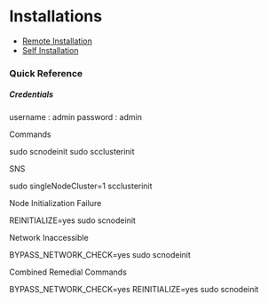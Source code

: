 # Installations

* [Remote Installation](../../resources/services/system-installation.pdf)
* [Self Installation](../../resources/services/self-installation.pdf)

### Quick Reference

##### Credentials

  username : admin
  password : admin

Commands

  sudo scnodeinit
  sudo scclusterinit

SNS

  sudo singleNodeCluster=1 scclusterinit

Node Initialization Failure

  REINITIALIZE=yes sudo scnodeinit

Network Inaccessible

  BYPASS_NETWORK_CHECK=yes sudo scnodeinit

Combined Remedial Commands

  BYPASS_NETWORK_CHECK=yes REINITIALIZE=yes sudo scnodeinit